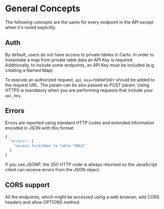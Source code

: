 # General Concepts

The following concepts are the same for every endpoint in the API except when it's noted explicitly.

## Auth

By default, users do not have access to private tables in Carto. In order to instantiate a map from private table data an API Key is required. Additionally, to include some endpoints, an API Key must be included (e.g. creating a Named Map).

To execute an authorized request, `api_key=YOURAPIKEY` should be added to the request URL. The param can be also passed as POST param. Using HTTPS is mandatory when you are performing requests that include your `api_key`.

## Errors

Errors are reported using standard HTTP codes and extended information encoded in JSON with this format:

```javascript
{
  "errors": [
    "access forbidden to table TABLE"
  ]
}
```

If you use JSONP, the 200 HTTP code is always returned so the JavaScript client can receive errors from the JSON object.

## CORS support

All the endpoints, which might be accessed using a web browser, add CORS headers and allow OPTIONS method.
